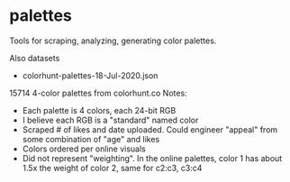 
# palettes

Tools for scraping, analyzing, generating color palettes.

Also datasets

* colorhunt-palettes-18-Jul-2020.json

15714 4-color palettes from colorhunt.co
Notes:
* Each palette is 4 colors, each 24-bit RGB
* I believe each RGB is a "standard" named color
* Scraped # of likes and date uploaded.  Could engineer "appeal" from some combination of "age" and likes
* Colors ordered per online visuals 
* Did not represent "weighting".  In the online palettes, color 1 has about 1.5x the weight of color 2, same for c2:c3, c3:c4


